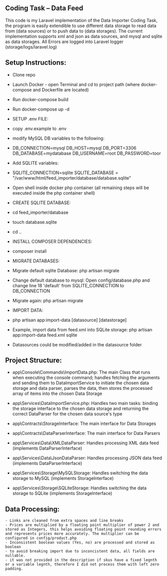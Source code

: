 ## Coding Task – Data Feed

This code is my Laravel implementation of the Data Importer Coding Task, the program is easily extendible to use different data storage to read data from (data sources) or to push data to (data storages). The current implementation supports xml and json as data sources, and mysql and sqlite as data storages. All Errors are logged into Laravel logger (storage/logs/laravel.log)

## Setup Instructions:
 - Clone repo
 - Launch Docker - open Terminal and cd to project path (where docker-compose and Dockerfile are located)
 - Run docker-compose build
 - Run docker-compose up -d

 - SETUP .env FILE:
 - copy .env.example to .env
 - modify MySQL DB variables to the following:
 - DB_CONNECTION=mysql
   DB_HOST=mysql
   DB_PORT=3306
   DB_DATABASE=mydatabase
   DB_USERNAME=root
   DB_PASSWORD=toor

  - Add SQLITE variables:
  - SQLITE_CONNECTION=sqlite
    SQLITE_DATABASE = "/var/www/html/feed_importer/database/database.sqlite"

 - Open shell inside docker php container (all remaining steps will be executed inside the php container shell)
  
 - CREATE SQLITE DATABASE:
 - cd feed_importer/database
 - touch database.sqlite
 - cd ..

 - INSTALL COMPOSER DEPENDENCIES:
 - composer install

 - MIGRATE DATABASES:
 - Migrate default sqlite Database: php artisan migrate
 - Change default database to mysql:  Open config/database.php and change line 18 'default' from SQLITE_CONNECTION to DB_CONNECTION
 - Migrate again: php artisan migrate
   
 - IMPORT DATA:
 - php artisan app:import-data [datasource] [datastorage]
 - Example, import data from feed.xml into SQLite storage: php artisan app:import-data feed.xml sqlite
 - Datasources could be modified/added in the datasource folder

 ## Project Structure:
  - app\Console\Commands\ImportData.php: The main Class that runs when executing the console command; handles fetching the arguments and sending them to DataImportService to initiate the chosen data storage and data parser, parses the data, then stores the processed array of items into the chosen Data Storage

  - app\Services\DataImportService.php: Handles two main tasks: binding the storage interface to the chosen data storage and returning the correct DataParser for the chosen data source's type

  - app\Contracts\StorageInterface: The main interface for Data Storages
  - app\Contracts\DataParserInterface: The main interface for Data Parsers

  - app\Services\Data\XMLDataParser: Handles processing XML data feed (implements DataParserInterface)
  - app\Services\Data\JsonDataParser: Handles processing JSON data feed (implements DataParserInterface)

  - app\Services\Storage\MySQLStorage: Handles switching the data storage to MySQL (implements StorageInterface)
  - app\Services\Storage\SQLiteStorage: Handles switching the data storage to SQLite (implements StorageInterface)

 ## Data Processing:
    - Links are cleaned from extra spaces and line breaks
    - Prices are multiplied by a floating point multiplier of power 2 and stored as Integers, this helps avoiding floating point rounding errors and represents prices more accurately. The multiplier can be configured in config/product.php
    - Inconsistent boolean values (Yes, no) are processed and stored as boolean
    - to avoid breaking import due to inconcistent data, all fields are nullable.
    - it was not provided in the description if skus have a fixed legnth or a variable legnth, therefore I did not process them with left zero padding.
